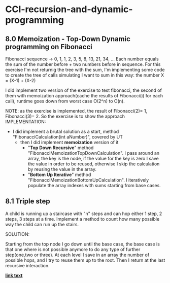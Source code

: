 # CCI-recursion-and-dynamic-programming

## 8.0 Memoization - Top-Down Dynamic programming on Fibonacci

Fibonacci sequence -> 0, 1, 1, 2, 3, 5, 8, 13, 21, 34, ... Each number equals the sum of the number before + two numbers before in sequence.
For this exercise I'm not returnig the tree with the sum, I'm implementing some code to create the tree of calls simulating I want to sum in this way: the number X = (X-1) + (X-2)

I did implement two version of the exercise to test fibonacci, the second of them with memoization approach(cache the results of Fibonacci(i) for each call), runtime goes down from worst case O(2^n) to O(n).

NOTE: as the exercise is implemented, the result of Fibonacci(2)= 1, Fibonacci(3)= 2. So the exercise is to show the approach 
IMPLEMENTATION:
- I did implement a brutal solution as a start, method "FibonacciCalculation(int aNumber)", covered by UT
  - then I did implement **memoization** version of it
    - "**Top Down Recursive**" method "FibonacciMemoizationTopDownCalculation". I pass around an array, the key is the node, if the value for the key is zero I save the value in order to be reused, otherwise I skip the calculation by reusing the value in the array.
    - "**Bottom Up Iterative**" method "FibonacciMemoizationBottomUpCalculation". I iteratively populate the array indexes with sums starting from base cases. 

## 8.1 Triple step
A child is running up a staircase with "n" steps and can hop either 1 step, 2 steps, 3 steps at a time. Implement a method to count how many possible way the child can run up the stairs.

SOLUTION:

Starting from the top node I go down until the base case, the base case is that one where is not possible anymore to do any type of further step(one,two or three). At each level I save in an array the number of possible hops, and I try to reuse them up to the root. Then I return at the last recursive interaction.


[**link text**](https://github.com/lucafilippodangelo/CCI-trees-and-graphs/tree/master/Q4_01_RouteBetweenNodes)